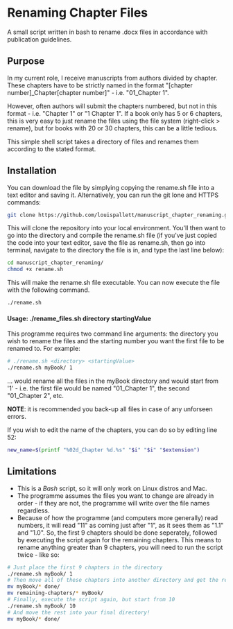 # Renaming Chapter Files
A small script written in bash to rename .docx files in accordance with publication guidelines.

## Purpose
In my current role, I receive manuscripts from authors divided by chapter. These chapters have to be strictly named in the format "[chapter number]_Chapter[chapter number]" - i.e. "01_Chapter 1". 

However, often authors will submit the chapters numbered, but not in this format - i.e. "Chapter 1" or "1 Chapter 1". If a book only has 5 or 6 chapters, this is very easy to just rename the files using the file system (right-click > rename), but for books with 20 or 30 chapters, this can be a little tedious.

This simple shell script takes a directory of files and renames them according to the stated format. 

## Installation

You can download the file by simplying copying the rename.sh file into a text editor and saving it. Alternatively, you can run the git lone and HTTPS commands:

```sh
git clone https://github.com/louispallett/manuscript_chapter_renaming.git
```

This will clone the repository into your local environment. You'll then want to go into the directory and compile the rename.sh file (if you've just copied the code into your text editor, save the file as rename.sh, then go into terminal, navigate to the directory the file is in, and type the last line below):

```sh
cd manuscript_chapter_renaming/
chmod +x rename.sh
```

This will make the rename.sh file executable. You can now execute the file with the following command.

```sh
./rename.sh
```

#### Usage: ./rename_files.sh directory startingValue

This programme requires two command line arguments: the directory you wish to rename the files and the starting number you want the first file to be renamed to. For example:

```sh
# ./rename.sh <directory> <startingValue>
./rename.sh myBook/ 1
```

... would rename all the files in the myBook directory and would start from '1' - i.e. the first file would be named "01_Chapter 1", the second "01_Chapter 2", etc.

**NOTE**: it is recommended you back-up all files in case of any unforseen errors.

If you wish to edit the name of the chapters, you can do so by editing line 52:

```sh
new_name=$(printf "%02d_Chapter %d.%s" "$i" "$i" "$extension")
```

## Limitations

- This is a _Bash_ script, so it will only work on Linux distros and Mac.
- The programme assumes the files you want to change are already in order - if they are not, the programme will write over the file names regardless.
- Because of how the programme (and computers more generally) read numbers, it will read "11" as coming just after "1", as it sees them as "1.1" and "1.0". So, the first 9 chapters should be done seperately, followed by executing the script again for the remaining chapters. This means to rename anything greater than 9 chapters, you will need to run the script twice - like so:

```sh
# Just place the first 9 chapters in the directory
./rename.sh myBook/ 1
# Then move all of these chapters into another directory and get the remaining chapters
mv myBook/* done/
mv remaining-chapters/* myBook/
# Finally, execute the script again, but start from 10
./rename.sh myBook/ 10
# And move the rest into your final directory!
mv myBook/* done/
```
